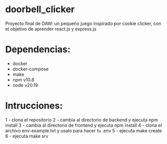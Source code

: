 # doorbell_clicker
Proyecto final de DAW: un pequeño juego inspirado por cookie clicker, con el objetivo de aprender react.js y express.js

# Dependencias:
- docker
- docker-compose
- make
- npm v10.8
- node v20.19

# Intrucciones:
1 - clona el repositorio
2 - cambia al directorio de backend y ejecuta npm install
3 - cambia al directorio de frontend y ejecuta npm install
4 - clona el archivo env-example.txt y usalo para hacer tu .env
5 - ejecuta make create
6 - ejecuta make srv
